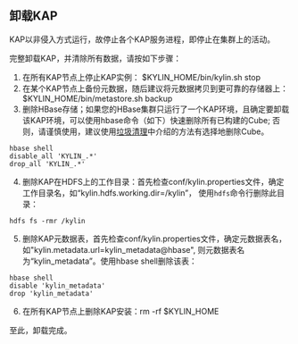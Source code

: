 ## 卸载KAP
KAP以非侵入方式运行，故停止各个KAP服务进程，即停止在集群上的活动。

完整卸载KAP，并清除所有数据，请按如下步骤：

1. 在所有KAP节点上停止KAP实例： $KYLIN_HOME/bin/kylin.sh stop
2. 在某个KAP节点上备份元数据，随后建议将元数据拷贝到更可靠的存储器上： $KYLIN_HOME/bin/metastore.sh backup
3. 删除HBase存储；如果您的HBase集群只运行了一个KAP环境，且确定要卸载该KAP环境，可以使用hbase命令（如下）快速删除所有已构建的Cube; 否则，请谨慎使用，建议使用[垃圾清理](/operation/storage_cleanup.cn.md)中介绍的方法有选择地删除Cube。

  ```
  hbase shell
  disable_all 'KYLIN_.*'
  drop_all 'KYLIN_.*'
  ```

4. 删除KAP在HDFS上的工作目录：首先检查conf/kylin.properties文件，确定工作目录名，如“kylin.hdfs.working.dir=/kylin”， 使用`hdfs`命令行删除此目录：
 
  ```
  hdfs fs -rmr /kylin
  ```
  
5. 删除KAP元数据表，首先检查conf/kylin.properties文件，确定元数据表名，如"kylin.metadata.url=kylin\_metadata@hbase", 则元数据表名为“kylin\_metadata”。使用hbase shell删除该表：
 
  ```
  hbase shell 
  disable 'kylin_metadata'
  drop 'kylin_metadata'

  ```

6. 在所有KAP节点上删除KAP安装：rm -rf $KYLIN_HOME


至此，卸载完成。
  
  
  
